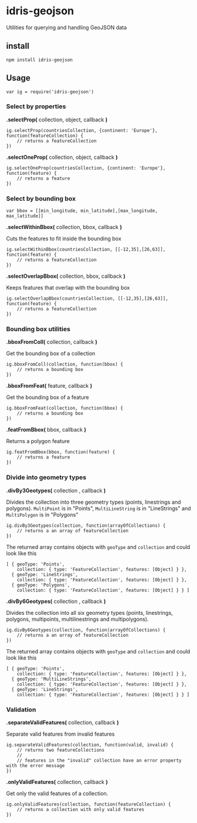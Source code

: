 # idris-geojson

Utilities for querying and handling GeoJSON data

## install

```
npm install idris-geojson
```

## Usage

```
var ig = require('idris-geojson')
```

### Select by properties

**.selectProp(** collection, object, callback **)**

```
ig.selectProp(countriesCollection, {continent: 'Europe'}, function(featureCollection) {
	// returns a featureCollection
})
```

**.selectOneProp(** collection, object, callback **)**

```
ig.selectOneProp(countriesCollection, {continent: 'Europe'}, function(feature) {
	// returns a feature
})
```

### Select by bounding box

```
var bbox = [[min_longitude, min_latitude],[max_longitude, max_latitude]]
```

**.selectWithinBbox(** collection, bbox, callback **)**

Cuts the features to fit inside the bounding box

```
ig.selectWithinBbox(countriesCollection, [[-12,35],[26,63]], function(feature) {
	// returns a featureCollection
})
```

**.selectOverlapBbox(** collection, bbox, callback **)**

Keeps features that overlap with the bounding box

```
ig.selectOverlapBbox(countriesCollection, [[-12,35],[26,63]], function(feature) {
	// returns a featureCollection
})
```

### Bounding box utilities

**.bboxFromColl(** collection, callback **)**

Get the bounding box of a collection

```
ig.bboxFromColl(collection, function(bbox) {
	// returns a bounding box
})

```

**.bboxFromFeat(** feature, callback **)**

Get the bounding box of a feature

```
ig.bboxFromFeat(collection, function(bbox) {
	// returns a bounding box
})

```

**.featFromBbox(** bbox, callback **)**

Returns a polygon feature

```
ig.featFromBbox(bbox, function(feature) {
	// returns a feature
})

```

### Divide into geometry types

**.divBy3Geotypes(** collection , callback **)**

Divides the collection into three geometry types (points, linestrings and polygons). ```MultiPoint``` is in "Points", ```MultiLineString``` is in "LineStrings" and ```MultiPolygon``` is in "Polygons"

```
ig.divBy3Geotypes(collection, function(arrayOfCollections) {
	// returns a an array of featureCollection
})
```
The returned array contains objects with ```geoType``` and ```collection``` and could look like this

```
[ { geoType: 'Points',
    collection: { type: 'FeatureCollection', features: [Object] } },
  { geoType: 'LineStrings',
    collection: { type: 'FeatureCollection', features: [Object] } },
  { geoType: 'Polygons',
    collection: { type: 'FeatureCollection', features: [Object] } } ]
```

**.divBy6Geotypes(** collection , callback **)**

Divides the collection into all six geometry types (points, linestrings, polygons, multipoints, multilinestrings and multipolygons).

```
ig.divBy6Geotypes(collection, function(arrayOfCollections) {
	// returns a an array of featureCollection
})
```
The returned array contains objects with ```geoType``` and ```collection``` and could look like this

```
[ { geoType: 'Points',
    collection: { type: 'FeatureCollection', features: [Object] } },
  { geoType: 'MultiLineStrings',
    collection: { type: 'FeatureCollection', features: [Object] } },
  { geoType: 'LineStrings',
    collection: { type: 'FeatureCollection', features: [Object] } } ]
```

### Validation

**.separateValidFeatures(** collection, callback **)**

Separate valid features from invalid features

```
ig.separateValidFeatures(collection, function(valid, invalid) {
	// returns two featureCollections
	//
	// features in the "invalid" collection have an error property with the error message
})
```

**.onlyValidFeatures(** collection, callback **)**

Get only the valid features of a collection.

```
ig.onlyValidFeatures(collection, function(featureCollection) {
	// returns a collection with only valid features
})
```
